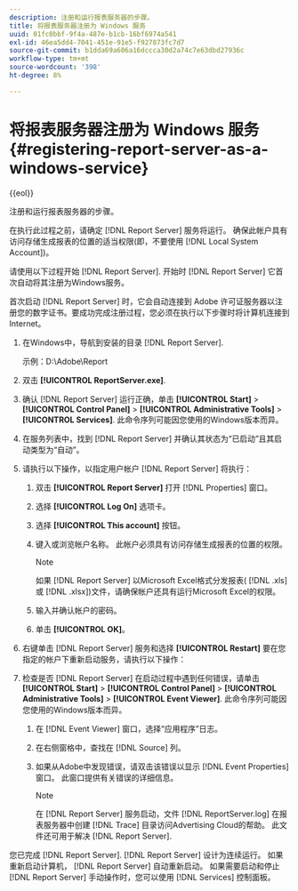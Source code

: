 ```yaml
---
description: 注册和运行报表服务器的步骤。
title: 将报表服务器注册为 Windows 服务
uuid: 01fc0bbf-9f4a-487e-b1cb-16bf6974a541
exl-id: 46ea5dd4-7041-451e-91e5-f927873fc7d7
source-git-commit: b1dda69a606a16dccca30d2a74c7e63dbd27936c
workflow-type: tm+mt
source-wordcount: '398'
ht-degree: 8%

---
```


# 将报表服务器注册为 Windows 服务{#registering-report-server-as-a-windows-service}

{{eol}}

注册和运行报表服务器的步骤。

在执行此过程之前，请确定 [!DNL Report Server] 服务将运行。 确保此帐户具有访问存储生成报表的位置的适当权限(即，不要使用 [!DNL Local System Account])。

请使用以下过程开始 [!DNL Report Server]. 开始时 [!DNL Report Server] 它首次自动将其注册为Windows服务。

首次启动 [!DNL Report Server] 时，它会自动连接到 Adobe 许可证服务器以注册您的数字证书。要成功完成注册过程，您必须在执行以下步骤时将计算机连接到Internet。

1. 在Windows中，导航到安装的目录 [!DNL Report Server].

   示例：D:\Adobe\Report

1. 双击 **[!UICONTROL ReportServer.exe]**.
1. 确认 [!DNL Report Server] 运行正确，单击 **[!UICONTROL Start]** > **[!UICONTROL Control Panel]** > **[!UICONTROL Administrative Tools]** > **[!UICONTROL Services]**. 此命令序列可能因您使用的Windows版本而异。
1. 在服务列表中，找到 [!DNL Report Server] 并确认其状态为“已启动”且其启动类型为“自动”。
1. 请执行以下操作，以指定用户帐户 [!DNL Report Server] 将执行：

   1. 双击 **[!UICONTROL Report Server]** 打开 [!DNL Properties] 窗口。

   1. 选择 **[!UICONTROL Log On]** 选项卡。
   1. 选择 **[!UICONTROL This account]** 按钮。
   1. 键入或浏览帐户名称。 此帐户必须具有访问存储生成报表的位置的权限。

      >[!NOTE]
      >
      >如果 [!DNL Report Server] 以Microsoft Excel格式分发报表( [!DNL .xls] 或 [!DNL .xlsx])文件，请确保帐户还具有运行Microsoft Excel的权限。

   1. 输入并确认帐户的密码。
   1. 单击 **[!UICONTROL OK]**。

1. 右键单击 [!DNL Report Server] 服务和选择 **[!UICONTROL Restart]** 要在您指定的帐户下重新启动服务，请执行以下操作：
1. 检查是否 [!DNL Report Server] 在启动过程中遇到任何错误，请单击 **[!UICONTROL Start]** > **[!UICONTROL Control Panel]** > **[!UICONTROL Administrative Tools]** > **[!UICONTROL Event Viewer]**. 此命令序列可能因您使用的Windows版本而异。

   1. 在 [!DNL Event Viewer] 窗口，选择“应用程序”日志。
   1. 在右侧窗格中，查找在 [!DNL Source] 列。
   1. 如果从Adobe中发现错误，请双击该错误以显示 [!DNL Event Properties] 窗口。 此窗口提供有关错误的详细信息。

      >[!NOTE]
      >
      >在 [!DNL Report Server] 服务启动，文件 [!DNL ReportServer.log] 在报表服务器中创建 [!DNL Trace] 目录访问Advertising Cloud的帮助。 此文件还可用于解决 [!DNL Report Server].

您已完成 [!DNL Report Server]. [!DNL Report Server] 设计为连续运行。 如果重新启动计算机， [!DNL Report Server] 自动重新启动。 如果需要启动和停止 [!DNL Report Server] 手动操作时，您可以使用 [!DNL Services] 控制面板。
